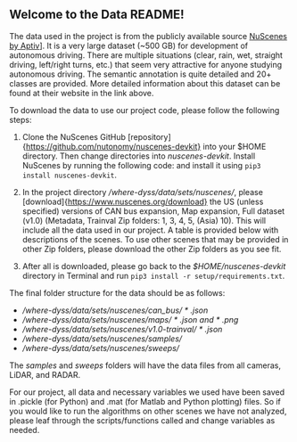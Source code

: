 ## Welcome to the Data README!

The data used in the project is from the publicly available source [NuScenes by Aptiv](https://www.nuscenes.org)]. It is a very large dataset (~500 GB) for development of autonomous driving. There are multiple situations (clear, rain, wet, straight driving, left/right turns, etc.) that seem very attractive for anyone studying autonomous driving. The semantic annotation is quite detailed and 20+ classes are provided. More detailed information about this dataset can be found at their website in the link above.

To download the data to use our project code, please follow the following steps:
1. Clone the NuScenes GitHub [repository]{https://github.com/nutonomy/nuscenes-devkit} into your $HOME directory. Then change directories into *nuscenes-devkit*. Install NuScenes by running the following code: and install it using `pip3 install nuscenes-devkit`.
2. In the project directory */where-dyss/data/sets/nuscenes/*, please [download]{https://www.nuscenes.org/download} the US (unless specified) versions of CAN bus expansion, Map expansion, Full dataset (v1.0) (Metadata, Trainval Zip folders: 1, 3, 4, 5, (Asia) 10). This will include all the data used in our project. A table is provided below with descriptions of the scenes. To use other scenes that may be provided in other Zip folders, please download the other Zip folders as you see fit.

3. After all is downloaded, please go back to the *$HOME/nuscenes-devkit* directory in Terminal and run `pip3 install -r setup/requirements.txt`.

The final folder structure for the data should be as follows:
* */where-dyss/data/sets/nuscenes/can_bus/ * .json*
* */where-dyss/data/sets/nuscenes/maps/ * .json and * .png* 
* */where-dyss/data/sets/nuscenes/v1.0-trainval/ * .json*
* */where-dyss/data/sets/nuscenes/samples/*
* */where-dyss/data/sets/nuscenes/sweeps/*

The *samples* and *sweeps* folders will have the data files from all cameras, LiDAR, and RADAR. 

For our project, all data and necessary variables we used have been saved in .pickle (for Python) and .mat (for Matlab and Python plotting) files. So if you would like to run the algorithms on other scenes we have not analyzed, please leaf through the scripts/functions called and change variables as needed.
